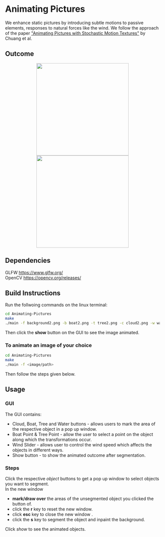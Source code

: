 # Animating Pictures
We enhance static pictures by introducing subtle motions to passive elements, responses to natural forces like the wind. We follow the approach of the paper ["Animating Pictures with Stochastic Motion Textures"](http://grail.cs.washington.edu/projects/StochasticMotionTextures/) by Chuang et al.

## Outcome
<p align="middle" float="left">
<img src="https://github.com/CSE-333-Computer-Graphics-2020/Animating-Pictures/blob/master/bridgeMonet.jpg" width="300" />
<img src="https://github.com/CSE-333-Computer-Graphics-2020/Animating-Pictures/blob/master/bridgeCG.gif" width="300" />
</p>  

## Dependencies
GLFW https://www.glfw.org/   \
OpenCV https://opencv.org/releases/  

## Build Instructions 
Run the follwoing commands on the linux terminal:
```sh
cd Animating-Pictures
make
./main -f background2.png -b boat2.png -t tree2.png -c cloud2.png -w water2.png 
```
Then click the **show** button on the GUI to see the image animated.

### To animate an image of your choice
```sh
cd Animating-Pictures 
make
./main -f <image/path>
```
Then follow the steps given below.

## Usage

### GUI
The GUI contains:
- Cloud, Boat, Tree and Water buttons - allows users to mark the area of the respective object in a pop up window. 
- Boat Point & Tree Point - allow the user to select a point on the object along which the transformations occur. 
- Wind Slider - allows user to control the wind speed which affects the objects in different ways.  
- Show button - to show the animated outcome after segmentation. 

### Steps
Click the respective *object* buttons to get a pop up window to select objects you want to segment. \
In the new window 
- **mark/draw over** the areas of the unsegmented object you clicked the button of.
- click the **r** key to reset the new window.
- click **esc** key to close the new window .
- click the **s** key to segment the object and inpaint the background. 

Click *show* to see the animated objects. 
